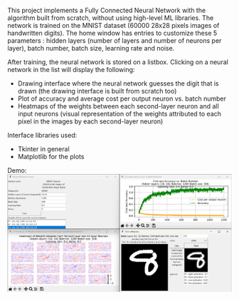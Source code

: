 This project implements a Fully Connected Neural Network with the algorithm built from scratch, without using high-level ML libraries. 
The network is trained on the MNIST dataset (60000 28x28 pixels images of handwritten digits).
The home window has entries to customize these 5 parameters : hidden layers (number of layers and number of neurons per layer), batch number, batch size, learning rate and noise.
  
After training, the neural network is stored on a listbox.
Clicking on a neural network in the list will display the following:
  - Drawing interface where the neural network guesses the digit that is drawn (the drawing interface is built from scratch too)
  - Plot of accuracy and average cost per output neuron vs. batch number
  - Heatmaps of the weights between each second-layer neuron and all input neurons (visual representation of the weights attributed to each pixel in the images by each second-layer neuron)

Interface libraries used:
  - Tkinter in general
  - Matplotlib for the plots

Demo:
![This is a demo of the application](https://github.com/kenyamabro/better-neural-network/blob/main/demo.png)
